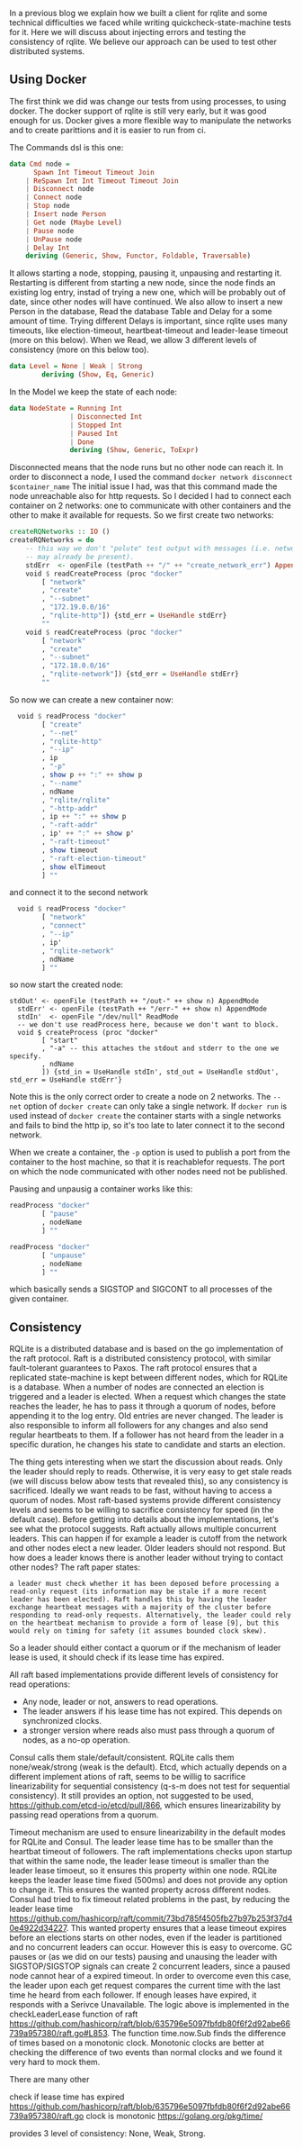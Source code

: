 In a previous blog we explain how we built a client for rqlite and some technical difficulties we faced while writing 
quickcheck-state-machine tests for it. Here we will discuss about injecting errors and testing the consistency of rqlite.
We believe our approach can be used to test other distributed systems.

## Using Docker

The first think we did was change our tests from using processes, to using docker. The docker support of rqlite is 
still very early, but it was good enough for us. Docker gives a more flexible way to manipulate the networks and to 
create parittions and it is easier to run from ci.

The Commands dsl is this one:

``` haskell
data Cmd node =
      Spawn Int Timeout Timeout Join
    | ReSpawn Int Int Timeout Timeout Join
    | Disconnect node
    | Connect node
    | Stop node
    | Insert node Person
    | Get node (Maybe Level)
    | Pause node
    | UnPause node
    | Delay Int
    deriving (Generic, Show, Functor, Foldable, Traversable)
```

It allows starting a node, stopping, pausing it, unpausing and restarting it. Restarting is different from starting
a new node, since the node finds an existing log entry, instad of trying a new one, which will be probably out of date, since
other nodes will have continued. We also allow to insert a new Person in the database, Read the database Table and Delay for
a some amount of time. Trying different Delays is important, since rqlite uses many timeouts, like election-timeout,
heartbeat-timeout and leader-lease timeout (more on this below). When we Read, we allow 3 different levels of consistency
(more on this below too).
``` haskell
data Level = None | Weak | Strong
        deriving (Show, Eq, Generic)
```

In the Model we keep the state of each node:
``` haskell
data NodeState = Running Int
               | Disconnected Int
               | Stopped Int
               | Paused Int
               | Done
               deriving (Show, Generic, ToExpr)
```
Disconnected means that the node runs but no other node can reach it. In order to disconnect a node, I used the command
`docker network disconnect $container_name`
The initial issue I had, was that this command made the node unreachable also for http requests. So I decided I had to
connect each container on 2 networks: one to communicate with other containers and the other to make it available for 
requests. So we first create two networks:
``` haskell
createRQNetworks :: IO ()
createRQNetworks = do
    -- this way we don't "polute" test output with messages (i.e. network
    -- may already be present).
    stdErr  <- openFile (testPath ++ "/" ++ "create_network_err") AppendMode
    void $ readCreateProcess (proc "docker"
        [ "network"
        , "create"
        , "--subnet"
        , "172.19.0.0/16"
        , "rqlite-http"]) {std_err = UseHandle stdErr}
        ""
    void $ readCreateProcess (proc "docker"
        [ "network"
        , "create"
        , "--subnet"
        , "172.18.0.0/16"
        , "rqlite-network"]) {std_err = UseHandle stdErr}
        ""
```
So now we can create a new container now:
``` haskell
  void $ readProcess "docker"
        [ "create"
        , "--net"
        , "rqlite-http"
        , "--ip"
        , ip
        , "-p"
        , show p ++ ":" ++ show p
        , "--name"
        , ndName
        , "rqlite/rqlite"
        , "-http-addr"
        , ip ++ ":" ++ show p
        , "-raft-addr"
        , ip' ++ ":" ++ show p'
        , "-raft-timeout"
        , show timeout
        , "-raft-election-timeout"
        , show elTimeout
        ] ""
```
and connect it to the second network
``` haskell
  void $ readProcess "docker"
        [ "network"
        , "connect"
        , "--ip"
        , ip'
        , "rqlite-network"
        , ndName
        ] ""
```
so now start the created node:
```
stdOut' <- openFile (testPath ++ "/out-" ++ show n) AppendMode
  stdErr' <- openFile (testPath ++ "/err-" ++ show n) AppendMode
  stdIn'  <- openFile "/dev/null" ReadMode
  -- we don't use readProcess here, because we don't want to block.
  void $ createProcess (proc "docker"
        [ "start"
        , "-a" -- this attaches the stdout and stderr to the one we specify.
        , ndName
        ]) {std_in = UseHandle stdIn', std_out = UseHandle stdOut', std_err = UseHandle stdErr'}
```
Note this is the only correct order to create a node on 2 networks. The `--net` option of `docker create` can only take
a single network. If `docker run` is used instead of `docker create` the container starts with a single networks and
fails to bind the http ip, so it's too late to later connect it to the second network.

When we create a container, the `-p` option is used to publish a port from the container to the host machine, 
so that it is reachablefor requests. The port on which the node communicated with other nodes need not be published.

Pausing and unpausig a container works like this:
``` haskell
readProcess "docker"
        [ "pause"
        , nodeName
        ] ""
```
``` haskell
readProcess "docker"
        [ "unpause"
        , nodeName
        ] ""
```
which basically sends a SIGSTOP and SIGCONT to all processes of the given container.


## Consistency

RQLite is a distributed database and is based on the go implementation of the raft protocol. Raft is a distributed
consistency protocol, with similar fault-tolerant guarantees to Paxos. The raft protocol ensures that a replicated 
state-machine is kept between different nodes, which for RQLite is a database. When a number of nodes are connected
an election is triggered and a leader is elected. When a request which changes the state reaches the leader, he has to
pass it through a quorum of nodes, before appending it to the log entry. Old entries are never changed.
The leader is also responsible to inform all followers for any changes and also send regular heartbeats to them. 
If a follower has not heard from the leader in a specific duration, he changes his state to candidate and starts 
an election.

The thing gets interesting when we start the discussion about reads. Only the leader should reply to reads.
Otherwise, it is very easy to get stale reads (we will discuss below abow tests that revealed this), so any consistency
is sacrificed.
Ideally we want reads to be fast, without having to access a quorum of nodes. Most raft-based systems provide different consistency levels and seems to be willing to sacrifice consistency for speed (in the default case). Before getting into details about the implementations, let's see what the protocol suggests. Raft actually allows multiple concurrent leaders. This can happen if for example a leader is cutoff from the network and other nodes elect a new leader. Older leaders should
not respond. But how does a leader knows there is another leader without trying to contact other nodes? The raft paper states:
```
a leader must check whether it has been deposed before processing a read-only request (its information may be stale if a more recent leader has been elected). Raft handles this by having the leader exchange heartbeat messages with a majority of the cluster before responding to read-only requests. Alternatively, the leader could rely on the heartbeat mechanism to provide a form of lease [9], but this would rely on timing for safety (it assumes bounded clock skew).
```
So a leader should either contact a quorum or if the mechanism of leader lease is used, it should check if its lease time
has expired.

All raft based implementations provide different levels of consistency for read operations: 
- Any node, leader or not, answers to read operations.
- The leader answers if his lease time has not expired. This depends on synchronized clocks.
- a stronger version where reads also must pass through a quorum of nodes, as a no-op operation.

Consul calls them stale/default/consistent. RQLite calls them none/weak/strong (weak is the default). Etcd, which actually depends on a  different implement      ations of raft, seems to be willig to sacrifice linearizability for sequential 
consistency (q-s-m does not test for sequential consistency). It still provides an option, not suggested to be used,
https://github.com/etcd-io/etcd/pull/866, which ensures linearizability by passing read operations from a quorum.

Timeout mechanism are used to ensure linearizability in the default modes for RQLite and Consul. The leader lease time has to be smaller than the heartbat timeout of followers. The raft implementations checks upon startup that within the same node, the leader lease timeout is smaller than the leader lease timoeut, so it ensures this property within one node. RQLite keeps the leader lease time fixed (500ms) and does not provide any option to change it. This ensures the wanted property across different nodes. Consul had tried to fix timeout related problems in the past, by reducing the leader lease time https://github.com/hashicorp/raft/commit/73bd785f4505fb27b97b253f37d40e4922d34227.
This wanted property ensures that a lease timeout expires before an elections starts on other nodes, even if the leader is partitioned and no concurrent leaders can occur. However this is easy to overcome. GC pauses or (as we did on
our tests) pausing and unausing the leader with SIGSTOP/SIGSTOP signals can create 2 concurrent leaders, since a paused node cannot hear of a expired timeout. In order to overcome even this case, the leader upon each get request compares the current time with the last time he heard from each follower. If enough leases
have expired, it responds with a Serivce Unavailable. The logic above is implemented in the checkLeaderLease function of
raft https://github.com/hashicorp/raft/blob/635796e5097fbfdb80f6f2d92abe66739a957380/raft.go#L853. The function time.now.Sub
finds the difference of times based on a monotonic clock. Monotonic clocks are better at checking the difference of two events than normal clocks and we found it very hard to mock them.





There are many other 

check if lease time has expired https://github.com/hashicorp/raft/blob/635796e5097fbfdb80f6f2d92abe66739a957380/raft.go
clock is monotonic https://golang.org/pkg/time/

provides 3 level of consistency: None, Weak, Strong.
